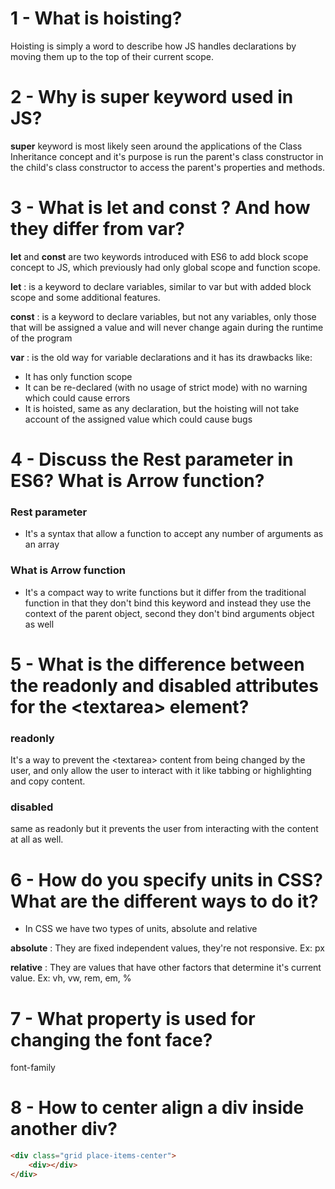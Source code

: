 # 1 - What is hoisting?

Hoisting is simply a word to describe how JS handles declarations by moving them up to the top of their current scope.

# 2 - Why is super keyword used in JS?

**super** keyword is most likely seen around the applications of the Class Inheritance concept and it's purpose is run the parent's class constructor in the child's class constructor to access the parent's properties and methods.

# 3 - What is let and const ? And how they differ from var?

**let** and **const** are two keywords introduced with ES6 to add block scope concept to JS, which previously had only global scope and function scope.

**let** : is a keyword to declare variables, similar to var but with added block scope and some additional features.

**const** : is a keyword to declare variables, but not any variables, only those that will be assigned a value and will never change again during the runtime of the program

**var** : is the old way for variable declarations and it has its drawbacks like:

- It has only function scope
- It can be re-declared (with no usage of strict mode) with no warning which could cause errors
- It is hoisted, same as any declaration, but the hoisting will not take account of the assigned value which could cause bugs

# 4 - Discuss the Rest parameter in ES6? What is Arrow function?

### Rest parameter

- It's a syntax that allow a function to accept any number of arguments as an array

### What is Arrow function

- It's a compact way to write functions but it differ from the traditional function in that they don't bind this keyword and instead they use the context of the parent object, second they don't bind arguments object as well

# 5 - What is the difference between the readonly and disabled attributes for the \<textarea\> element?

### readonly

It's a way to prevent the \<textarea\> content from being changed by the user, and only allow the user to interact with it like tabbing or highlighting and copy content.

### disabled

same as readonly but it prevents the user from interacting with the content at all as well.

# 6 - How do you specify units in CSS? What are the different ways to do it?

- In CSS we have two types of units, absolute and relative

**absolute** : They are fixed independent values, they're not responsive. Ex: px

**relative** : They are values that have other factors that determine it's current value. Ex: vh, vw, rem, em, %

# 7 - What property is used for changing the font face?

font-family

# 8 - How to center align a div inside another div?

```html
<div class="grid place-items-center">
	<div></div>
</div>
```
